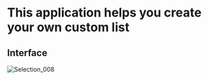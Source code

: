 # This application helps you create your own custom list
## Interface

![Selection_008](https://user-images.githubusercontent.com/60481045/188496835-440ff0db-f684-475f-8309-d9f3a3ec4756.png)
